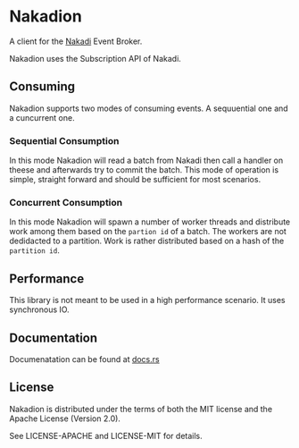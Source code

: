 # Nakadion

A client for the [Nakadi](https://github.com/zalando/nakadi) Event Broker.

Nakadion uses the Subscription API of Nakadi.


## Consuming

Nakadion supports two modes of consuming events. A sequuential one and a cuncurrent one.

### Sequential Consumption

In this mode Nakadion will read a batch from Nakadi then call a handler on theese and afterwards try to commit the batch.
This mode of operation is simple, straight forward and should be sufficient for most scenarios.

### Concurrent Consumption

In this mode Nakadion will spawn a number of worker threads and distribute work among them based on 
the `partion id` of a batch. The workers are not dedidacted to a partition. Work is rather distributed based
on a hash of the `partition id`. 

## Performance

This library is not meant to be used in a high performance scenario. It uses synchronous IO.

## Documentation

Documenatation can be found at [docs.rs](https://docs.rs/nakadion)

## License

Nakadion is distributed under the terms of both the MIT license and the Apache License (Version 2.0).

See LICENSE-APACHE and LICENSE-MIT for details.
